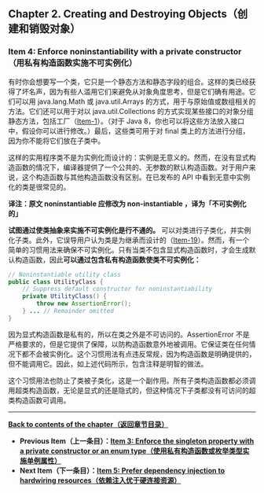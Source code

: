## Chapter 2. Creating and Destroying Objects（创建和销毁对象）

### Item 4: Enforce noninstantiability with a private constructor（用私有构造函数实施不可实例化）

有时你会想要写一个类，它只是一个静态方法和静态字段的组合。这样的类已经获得了坏名声，因为有些人滥用它们来避免从对象角度思考，但是它们确有用途。它们可以用 java.lang.Math 或 java.util.Arrays 的方式，用于与原始值或数组相关的方法。它们还可以用于对以 java.util.Collections 的方式实现某些接口的对象分组静态方法，包括工厂（[Item-1](/Chapter-2/Chapter-2-Item-1-Consider-static-factory-methods-instead-of-constructors.md)）。（对于 Java 8，你也可以将这些方法放入接口中，假设你可以进行修改。）最后，这些类可用于对 final 类上的方法进行分组，因为你不能将它们放在子类中。

这样的实用程序类不是为实例化而设计的：实例是无意义的。然而，在没有显式构造函数的情况下，编译器提供了一个公共的、无参数的默认构造函数。对于用户来说，这个构造函数与其他构造函数没有区别。在已发布的 API 中看到无意中实例化的类是很常见的。

**译注：原文 noninstantiable 应修改为 non-instantiable ，译为「不可实例化的」**

**试图通过使类抽象来实施不可实例化是行不通的。** 可以对类进行子类化，并实例化子类。此外，它误导用户认为类是为继承而设计的（[Item-19](/Chapter-4/Chapter-4-Item-19-Design-and-document-for-inheritance-or-else-prohibit-it.md)）。然而，有一个简单的习惯用法来确保不可实例化。只有当类不包含显式构造函数时，才会生成默认构造函数，因此**可以通过包含私有构造函数使类不可实例化：**

```java
// Noninstantiable utility class
public class UtilityClass {
    // Suppress default constructor for noninstantiability
    private UtilityClass() {
        throw new AssertionError();
    } ... // Remainder omitted
}
```

因为显式构造函数是私有的，所以在类之外是不可访问的。AssertionError 不是严格要求的，但是它提供了保障，以防构造函数意外地被调用。它保证类在任何情况下都不会被实例化。这个习惯用法有点违反常规，因为构造函数是明确提供的，但不能调用它。因此，如上述代码所示，包含注释是明智的做法。

这个习惯用法也防止了类被子类化，这是一个副作用。所有子类构造函数都必须调用超类构造函数，无论是显式的还是隐式的，但这种情况下子类都没有可访问的超类构造函数可调用。

---
**[Back to contents of the chapter（返回章节目录）](/Chapter-2/Chapter-2-Introduction.md)**
- **Previous Item（上一条目）：[Item 3: Enforce the singleton property with a private constructor or an enum type（使用私有构造函数或枚举类型实施单例属性）](/Chapter-2/Chapter-2-Item-3-Enforce-the-singleton-property-with-a-private-constructor-or-an-enum-type.md)**
- **Next Item（下一条目）：[Item 5: Prefer dependency injection to hardwiring resources（依赖注入优于硬连接资源）](/Chapter-2/Chapter-2-Item-5-Prefer-dependency-injection-to-hardwiring-resources.md)**
